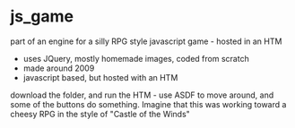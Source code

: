 # js_game
part of an engine for a silly RPG style javascript game - hosted in an HTM
* uses JQuery, mostly homemade images, coded from scratch
* made around 2009
* javascript based, but hosted with an HTM

download the folder, and run the HTM - use ASDF to move around, and some of the buttons do something.  Imagine that this was working toward a cheesy RPG in the style of "Castle of the Winds"